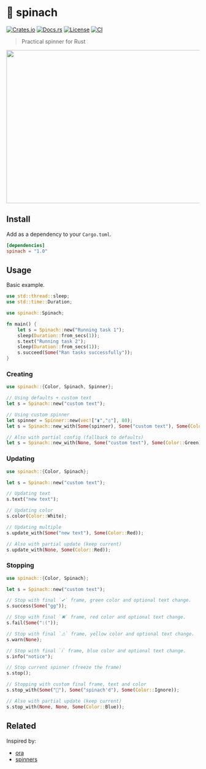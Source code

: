 # 🥬 spinach

[![Crates.io](https://img.shields.io/crates/v/spinach)](https://crates.io/crates/spinach)
[![Docs.rs](https://img.shields.io/docsrs/spinach)](https://docs.rs/spinach)
[![License](https://img.shields.io/crates/l/spinach/1.0.1)](LICENSE)
[![CI](https://github.com/etienne-napoleone/spinach/actions/workflows/ci.yml/badge.svg)](https://github.com/etienne-napoleone/spinach/actions/workflows/ci.yml)

> Practical spinner for Rust 

<p align="center">
	<img src="https://github.com/etienne-napoleone/spinach/blob/main/assets/screenshot.png" width="550px" height="399px">
</p>

## Install

Add as a dependency to your `Cargo.toml`.

```toml
[dependencies]
spinach = "1.0"
```

## Usage

Basic example.

```rust
use std::thread::sleep;
use std::time::Duration;

use spinach::Spinach;

fn main() {
    let s = Spinach::new("Running task 1");
    sleep(Duration::from_secs(1));
    s.text("Running task 2");
    sleep(Duration::from_secs(1));
    s.succeed(Some("Ran tasks successfully"));
}
```

### Creating

```rust
use spinach::{Color, Spinach, Spinner};

// Using defaults + custom text
let s = Spinach::new("custom text");

// Using custom spinner
let spinner = Spinner::new(vec!["▮","▯"], 80);
let s = Spinach::new_with(Some(spinner), Some("custom text"), Some(Color::Red));

// Also with partial config (fallback to defaults)
let s = Spinach::new_with(None, Some("custom text"), Some(Color::Green));
```

### Updating

```rust
use spinach::{Color, Spinach};

let s = Spinach::new("custom text");

// Updating text
s.text("new text");

// Updating color
s.color(Color::White);

// Updating multiple
s.update_with(Some("new text"), Some(Color::Red));

// Also with partial update (keep current)
s.update_with(None, Some(Color::Red));
```

### Stopping

```rust
use spinach::{Color, Spinach};

let s = Spinach::new("custom text");

// Stop with final `✔` frame, green color and optional text change.
s.success(Some("gg"));

// Stop with final `✖` frame, red color and optional text change.
s.fail(Some(":("));

// Stop with final `⚠` frame, yellow color and optional text change.
s.warn(None);

// Stop with final `ℹ` frame, blue color and optional text change.
s.info("notice");

// Stop current spinner (freeze the frame)
s.stop();

// Stopping with custom final frame, text and color
s.stop_with(Some("🥬"), Some("spinach'd"), Some(Color::Ignore));

// Also with partial update (keep current)
s.stop_with(None, None, Some(Color::Blue));
```

## Related

Inspired by:

- [ora](https://github.com/sindresorhus/ora)
- [spinners](https://github.com/FGRibreau/spinners)
